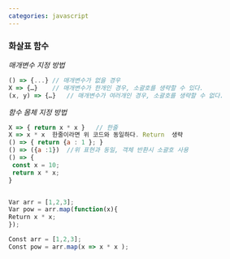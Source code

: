 ```yaml
---
categories: javascript
---
```


### 화살표 함수

_매개변수 지정 방법_

```javascript
() => {...}	// 매개변수가 없을 경우
X => {…}	// 매개변수가 한개인 경우, 소괄호를 생략할 수 있다.
(x, y) => {…}	// 매개변수가 여러개인 경우, 소괄호를 생략할 수 없다.
```

_함수 몸체 지정 방법_

```javascript
X => { return x * x }	// 한줄
X => x * x	한줄이라면 위 코드와 동일하다. Return  생략
() => { return {a : 1 }; }
() => ({a :1})	//위 표현과 동일, 객체 반환시 소괄호 사용
() => {
 const x = 10;
 return x * x;
}


Var arr = [1,2,3];
Var pow = arr.map(function(x){
Return x * x;
});

Const arr = [1,2,3];
Const pow = arr.map(x => x * x );
```

